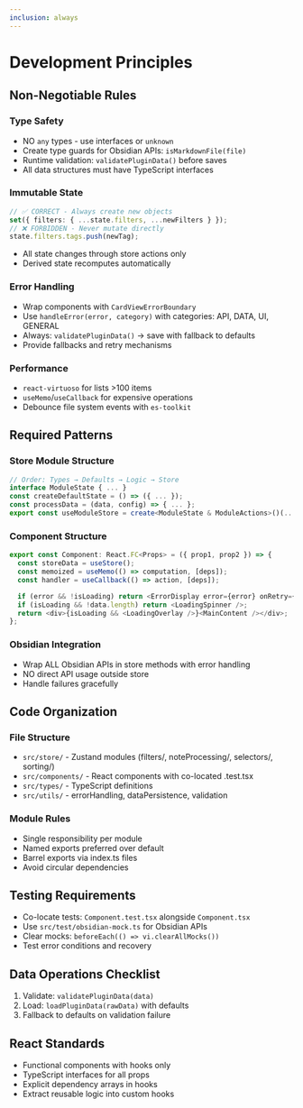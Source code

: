 ```yaml
---
inclusion: always
---
```


# Development Principles

## Non-Negotiable Rules

### Type Safety
- NO `any` types - use interfaces or `unknown`
- Create type guards for Obsidian APIs: `isMarkdownFile(file)`
- Runtime validation: `validatePluginData()` before saves
- All data structures must have TypeScript interfaces

### Immutable State
```typescript
// ✅ CORRECT - Always create new objects
set({ filters: { ...state.filters, ...newFilters } });
// ❌ FORBIDDEN - Never mutate directly
state.filters.tags.push(newTag);
```
- All state changes through store actions only
- Derived state recomputes automatically

### Error Handling
- Wrap components with `CardViewErrorBoundary`
- Use `handleError(error, category)` with categories: API, DATA, UI, GENERAL
- Always: `validatePluginData()` → save with fallback to defaults
- Provide fallbacks and retry mechanisms

### Performance
- `react-virtuoso` for lists >100 items
- `useMemo`/`useCallback` for expensive operations
- Debounce file system events with `es-toolkit`

## Required Patterns

### Store Module Structure
```typescript
// Order: Types → Defaults → Logic → Store
interface ModuleState { ... }
const createDefaultState = () => ({ ... });
const processData = (data, config) => { ... };
export const useModuleStore = create<ModuleState & ModuleActions>()(...);
```

### Component Structure
```typescript
export const Component: React.FC<Props> = ({ prop1, prop2 }) => {
  const storeData = useStore();
  const memoized = useMemo(() => computation, [deps]);
  const handler = useCallback(() => action, [deps]);

  if (error && !isLoading) return <ErrorDisplay error={error} onRetry={...} />;
  if (isLoading && !data.length) return <LoadingSpinner />;
  return <div>{isLoading && <LoadingOverlay />}<MainContent /></div>;
};
```

### Obsidian Integration
- Wrap ALL Obsidian APIs in store methods with error handling
- NO direct API usage outside store
- Handle failures gracefully

## Code Organization

### File Structure
- `src/store/` - Zustand modules (filters/, noteProcessing/, selectors/, sorting/)
- `src/components/` - React components with co-located .test.tsx
- `src/types/` - TypeScript definitions
- `src/utils/` - errorHandling, dataPersistence, validation

### Module Rules
- Single responsibility per module
- Named exports preferred over default
- Barrel exports via index.ts files
- Avoid circular dependencies

## Testing Requirements
- Co-locate tests: `Component.test.tsx` alongside `Component.tsx`
- Use `src/test/obsidian-mock.ts` for Obsidian APIs
- Clear mocks: `beforeEach(() => vi.clearAllMocks())`
- Test error conditions and recovery

## Data Operations Checklist
1. Validate: `validatePluginData(data)`
2. Load: `loadPluginData(rawData)` with defaults
3. Fallback to defaults on validation failure

## React Standards
- Functional components with hooks only
- TypeScript interfaces for all props
- Explicit dependency arrays in hooks
- Extract reusable logic into custom hooks
